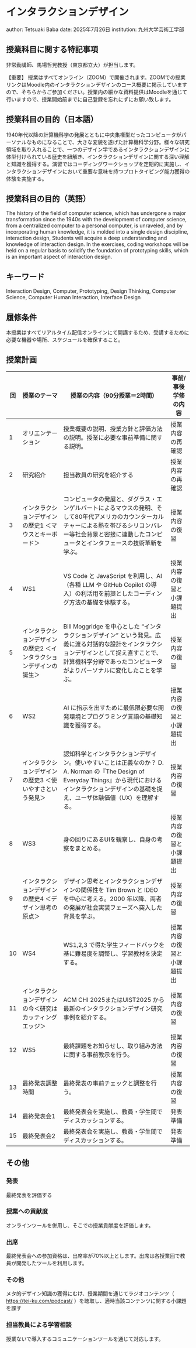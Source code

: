 # インタラクションデザイン
author: Tetsuaki Baba
date: 2025年7月26日
institution: 九州大学芸術工学部

## 授業科目に関する特記事項
非常勤講師、馬場哲晃教授（東京都立大）が担当します。

【重要】
授業はすべてオンライン（ZOOM）で開催されます。ZOOMでの授業リンクはMoodle内のインタラクションデザインのコース概要に掲示していますので、そちらからご参加ください。授業内の細かな資料提供はMoodleを通じて行いますので、授業開始前までに自己登録を忘れにずにお願い致します。

## 授業科目の目的（日本語）
1940年代以降の計算機科学の発展とともに中央集権型だったコンピュータがパーソナルなものになることで、大きな変貌を遂げた計算機科学分野。様々な研究領域を取り入れることで、一つのデザイン学であるインタラクションデザインに体型付けられている歴史を紐解き、インタラクションデザインに関する深い理解と知識を獲得する。演習ではコーディングワークショップを定期的に実施し、インタラクションデザインにおいて重要な意味を持つプロトタイピング能力獲得の体験を実施する。

## 授業科目の目的（英語）
The history of the field of computer science, which has undergone a major transformation since the 1940s with the development of computer science, from a centralized computer to a personal computer, is unraveled, and by incorporating human knowledge, it is molded into a single design discipline, interaction design, Students will acquire a deep understanding and knowledge of interaction design. In the exercises, coding workshops will be held on a regular basis to solidify the foundation of prototyping skills, which is an important aspect of interaction design.

## キーワード
Interaction Design, Computer, Prototyping, Design Thinking, Computer Science, Computer Human Interaction, Interface Design

## 履修条件
本授業はすべてリアルタイム配信オンラインにて開講するため、受講するために必要な機器や場所、スケジュールを確保すること。

## 授業計画

| 回 | 授業のテーマ | 授業の内容（90分授業＝2時間） | 事前/事後学修の内容 |
|---|---|---|---|
| 1 | オリエンテーション | 授業概要の説明、授業方針と評価方法の説明。授業に必要な事前準備に関する説明。 | 授業内容の再確認 |
| 2 | 研究紹介 | 担当教員の研究を紹介する | 授業内容の再確認 |
| 3 | インタラクションデザインの歴史1 ＜マウスとキーボード＞ | コンピュータの発展と、ダグラス・エンゲルバートによるマウスの発明、そして80年代アメリカのカウンターカルチャーによる熱を帯びるシリコンバレー等社会背景と密接に連動したコンピュータとインタフェースの技術革新を学ぶ。 | 授業内容の復習 |
| 4 | WS1 | VS Code と JavaScript を利用し、AI（各種 LLM や GitHub Copilot の導入）の利活用を前提としたコーディング方法の基礎を体験する。 | 授業内容の復習と小課題提出 |
| 5 | インタラクションデザインの歴史2 ＜インタラクションデザインの誕生＞ | Bill Moggridge を中心とした “インタラクションデザイン” という発見。広義に渡る対話的な設計をインタラクションデザインとして捉え直すことで、計算機科学分野であったコンピュータがよりパーソナルに変化したことを学ぶ。 | 授業内容の復習 |
| 6 | WS2 | AI に指示を出すために最低限必要な開発環境とプログラミング言語の基礎知識を獲得する。 | 授業内容の復習と小課題提出 |
| 7 | インタラクションデザインの歴史3 ＜使いやすさという発見＞ | 認知科学とインタラクションデザイン。使いやすいことは正義なのか？ D. A. Norman の『The Design of Everyday Things』から現代におけるインタラクションデザインの基礎を捉え、ユーザ体験価値（UX）を理解する。 | 授業内容の復習 |
| 8 | WS3 | 身の回りにあるUIを観察し、自身の考察をまとめる。 | 授業内容の復習と小課題提出 |
| 9 | インタラクションデザインの歴史4 ＜デザイン思考の原点＞ | デザイン思考とインタラクションデザインの関係性を Tim Brown と IDEO を中心に考える。2000 年以降、両者の発展が社会実装フェーズへ突入した背景を学ぶ。 | 授業内容の復習 |
|10 | WS4 | WS1,2,3 で得た学生フィードバックを基に難易度を調整し、学習教材を決定する。 | 授業内容の復習と小課題提出 |
|11 | インタラクションデザインの今＜研究はカッティングエッジ＞ | ACM CHI 2025またはUIST2025 から最新のインタラクションデザイン研究事例を紹介する。 | 授業内容の復習 |
|12 | WS5 | 最終課題をお知らせし、取り組み方法に関する事前教示を行う。 | 授業内容の復習 |
|13 | 最終発表調整時間 | 最終発表の事前チェックと調整を行う。 | 授業内容の復習 |
|14 | 最終発表会1 | 最終発表会を実施し、教員・学生間でディスカッションする。 | 発表準備 |
|15 | 最終発表会2 | 最終発表会を実施し、教員・学生間でディスカッションする。 | 発表準備 |

## その他

### 発表
最終発表を評価する
### 授業への貢献度
オンラインツールを併用し、そこでの授業貢献度を評価します。
### 出席
最終発表会への参加資格は、出席率が70%以上とします。出席は各授業回で教員が開発したツールを利用します。
### その他
メタ的デザイン知識の獲得にむけ、授業期間を通じてラジオコンテンツ（ https://tei-ku.com/podcast/ ）を聴取し、適時当該コンテンツに関する小課題を課す
### 担当教員による学習相談
授業ないで導入するコミュニケーションツールを通じて対応します。


